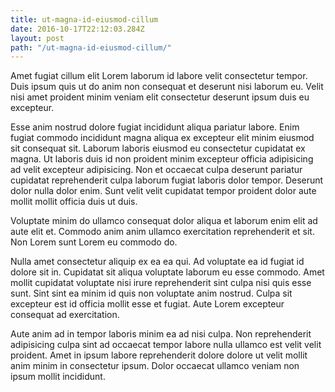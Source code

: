 ```yaml
---
title: ut-magna-id-eiusmod-cillum
date: 2016-10-17T22:12:03.284Z
layout: post
path: "/ut-magna-id-eiusmod-cillum/"
---
```


Amet fugiat cillum elit Lorem laborum id labore velit consectetur tempor. Duis ipsum quis ut do anim non consequat et deserunt nisi laborum eu. Velit nisi amet proident minim veniam elit consectetur deserunt ipsum duis eu excepteur.

Esse anim nostrud dolore fugiat incididunt aliqua pariatur labore. Enim fugiat commodo incididunt magna aliqua ex excepteur elit minim eiusmod sit consequat sit. Laborum laboris eiusmod eu consectetur cupidatat ex magna. Ut laboris duis id non proident minim excepteur officia adipisicing ad velit excepteur adipisicing. Non et occaecat culpa deserunt pariatur cupidatat reprehenderit culpa laborum fugiat laboris dolor tempor. Deserunt dolor nulla dolor enim. Sunt velit velit cupidatat tempor proident dolor aute mollit mollit officia duis ut duis.

Voluptate minim do ullamco consequat dolor aliqua et laborum enim elit ad aute elit et. Commodo anim anim ullamco exercitation reprehenderit et sit. Non Lorem sunt Lorem eu commodo do.

Nulla amet consectetur aliquip ex ea ea qui. Ad voluptate ea id fugiat id dolore sit in. Cupidatat sit aliqua voluptate laborum eu esse commodo. Amet mollit cupidatat voluptate nisi irure reprehenderit sint culpa nisi quis esse sunt. Sint sint ea minim id quis non voluptate anim nostrud. Culpa sit excepteur est id officia mollit esse et fugiat. Aute Lorem excepteur consequat ad exercitation.

Aute anim ad in tempor laboris minim ea ad nisi culpa. Non reprehenderit adipisicing culpa sint ad occaecat tempor labore nulla ullamco est velit velit proident. Amet in ipsum labore reprehenderit dolore dolore ut velit mollit anim minim in consectetur ipsum. Dolor occaecat ullamco veniam non ipsum mollit incididunt.
